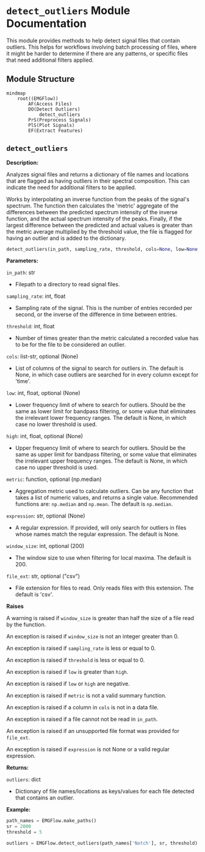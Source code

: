 # `detect_outliers` Module Documentation

This module provides methods to help detect signal files that contain outliers. This helps for workflows involving batch processing of files, where it might be harder to determine if there are any patterns, or specific files that need additional filters applied.

## Module Structure

```mermaid
mindmap
    root((EMGFlow))
        AF(Access Files)
        DO(Detect Outliers)
            detect_outliers
        PrS(Preprocess Signals)
        PlS(Plot Signals)
        EF(Extract Features)
```

## `detect_outliers`

**Description:**

Analyzes signal files and returns a dictionary of file names and locations that are flagged as having outliers in their spectral composition. This can indicate the need for additional filters to be applied.

Works by interpolating an inverse function from the peaks of the signal's spectrum. The function then calculates the 'metric' aggregate of the differences between the predicted spectrum intensity of the inverse function, and the actual spectrum intensity of the peaks. Finally, if the largest difference between the predicted and actual values is greater than the metric average multiplied by the threshold value, the file is flagged for having an outlier and is added to the dictionary.

```python
detect_outliers(in_path, sampling_rate, threshold, cols=None, low=None, high=None, metirc=np.median, expression=None, window_size=200, file_ext='csv')
```

**Parameters:**

`in_path`: str
- Filepath to a directory to read signal files.

`sampling_rate`: int, float
- Sampling rate of the signal. This is the number of entries recorded per second, or the inverse of the difference in time between entries.

`threshold`: int, float
- Number of times greater than the metric calculated a recorded value has to be for the file to be considered an outlier.

`cols`: list-str, optional (None)
- List of columns of the signal to search for outliers in. The default is None, in which case outliers are searched for in every column except for 'time'.

`low`: int, float, optional (None)
- Lower frequency limit of where to search for outliers. Should be the same as lower limit for bandpass filtering, or some value that eliminates the irrelevant lower frequency ranges. The default is None, in which case no lower threshold is used.

`high`: int, float, optional (None)
- Upper frequency limit of where to search for outliers. Should be the same as upper limit for bandpass filtering, or some value that eliminates the irrelevant upper frequency ranges. The default is None, in which case no upper threshold is used.

`metric`: function, optional (np.median)
- Aggregation metric used to calculate outliers. Can be any function that takes a list of numeric values, and returns a single value. Recommended functions are: `np.median` and `np.mean`. The default is `np.median`.

`expression`: str, optional (None)
- A regular expression. If provided, will only search for outliers in files whose names match the regular expression. The default is None.

`window_size`: int, optional (200)
- The window size to use when filtering for local maxima. The default is 200.

`file_ext`: str, optional ("csv")
- File extension for files to read. Only reads files with this extension. The default is 'csv'.

**Raises**

A warning is raised if `window_size` is greater than half the size of a file read by the function.

An exception is raised if `window_size` is not an integer greater than 0.

An exception is raised if `sampling_rate` is less or equal to 0.

An exception is raised if `threshold` is less or equal to 0.

An exception is raised if `low` is greater than `high`.

An exception is raised if `low` or `high` are negative.

An exception is raised if `metric` is not a valid summary function.

An exception is raised if a column in `cols` is not in a data file.

An exception is raised if a file cannot not be read in `in_path`.

An exception is raised if an unsupported file format was provided for `file_ext`.

An exception is raised if `expression` is not None or a valid regular expression.

**Returns:**

`outliers`: dict
- Dictionary of file names/locations as keys/values for each file detected that contains an outlier.

**Example:**

```python
path_names = EMGFlow.make_paths()
sr = 2000
threshold = 5

outliers = EMGFlow.detect_outliers(path_names['Notch'], sr, threshold)
```